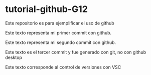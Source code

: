 # tutorial-github-G12
Este repositorio es para ejemplificar el uso de github

Este texto representa mi primer commit con github.

Este texto representa mi segundo commit con github.

Este texto es el tercer commit y fue generado con git, no con github desktop

Este texto corresponde al control de versiones con VSC